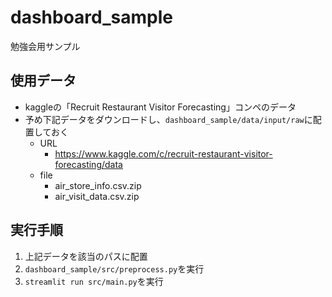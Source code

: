 # dashboard_sample
勉強会用サンプル

## 使用データ
- kaggleの「Recruit Restaurant Visitor Forecasting」コンペのデータ
- 予め下記データをダウンロードし、`dashboard_sample/data/input/raw`に配置しておく
    - URL
        - https://www.kaggle.com/c/recruit-restaurant-visitor-forecasting/data
    - file
        - air_store_info.csv.zip
        - air_visit_data.csv.zip

## 実行手順
1. 上記データを該当のパスに配置
2. `dashboard_sample/src/preprocess.py`を実行
3. `streamlit run src/main.py`を実行
